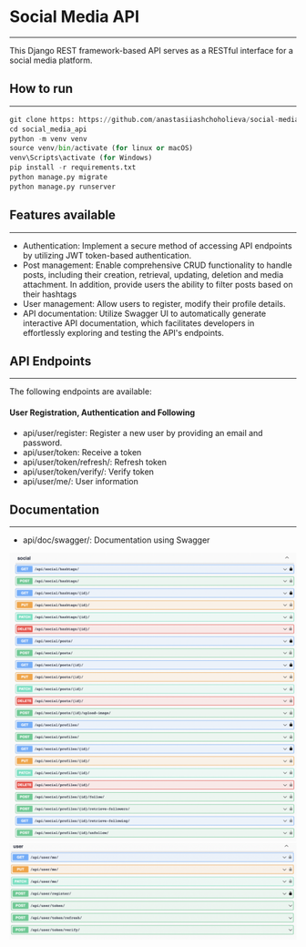 # Social Media API

 ---
 This Django REST framework-based API serves as a RESTful interface for a social media platform.

 ## How to run

 ---
 ```python
 git clone https: https://github.com/anastasiiashchoholieva/social-media-API.git
 cd social_media_api
 python -m venv venv
 source venv/bin/activate (for linux or macOS)
 venv\Scripts\activate (for Windows)
 pip install -r requirements.txt
 python manage.py migrate
 python manage.py runserver
 ```

 ## Features available

 ---
 * Authentication: Implement a secure method of accessing API endpoints by utilizing JWT token-based authentication.
 * Post management: Enable comprehensive CRUD functionality to handle posts, including their creation, retrieval, 
 updating, deletion and media attachment. In addition, provide users the ability to filter posts based on their hashtags
 * User management: Allow users to register, modify their profile details.
 * API documentation: Utilize Swagger UI to automatically generate interactive API documentation, which facilitates developers in effortlessly exploring and testing the API's endpoints.

 ## API Endpoints

 ---
 The following endpoints are available:

 #### User Registration, Authentication and Following
 * api/user/register: Register a new user by providing an email and password.
 * api/user/token: Receive a token
 * api/user/token/refresh/: Refresh token
 * api/user/token/verify/: Verify token
 * api/user/me/: User information

 ## Documentation

 ---

 * api/doc/swagger/: Documentation using Swagger

![social_api.png](documentation_images%2Fsocial_api.png)
![user_api.png](documentation_images%2Fuser_api.png)
